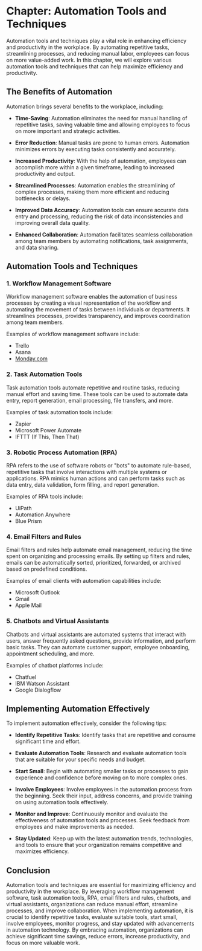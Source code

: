 Chapter: Automation Tools and Techniques
========================================

Automation tools and techniques play a vital role in enhancing efficiency and productivity in the workplace. By automating repetitive tasks, streamlining processes, and reducing manual labor, employees can focus on more value-added work. In this chapter, we will explore various automation tools and techniques that can help maximize efficiency and productivity.

The Benefits of Automation
--------------------------

Automation brings several benefits to the workplace, including:

* **Time-Saving**: Automation eliminates the need for manual handling of repetitive tasks, saving valuable time and allowing employees to focus on more important and strategic activities.

* **Error Reduction**: Manual tasks are prone to human errors. Automation minimizes errors by executing tasks consistently and accurately.

* **Increased Productivity**: With the help of automation, employees can accomplish more within a given timeframe, leading to increased productivity and output.

* **Streamlined Processes**: Automation enables the streamlining of complex processes, making them more efficient and reducing bottlenecks or delays.

* **Improved Data Accuracy**: Automation tools can ensure accurate data entry and processing, reducing the risk of data inconsistencies and improving overall data quality.

* **Enhanced Collaboration**: Automation facilitates seamless collaboration among team members by automating notifications, task assignments, and data sharing.

Automation Tools and Techniques
-------------------------------

### 1. **Workflow Management Software**

Workflow management software enables the automation of business processes by creating a visual representation of the workflow and automating the movement of tasks between individuals or departments. It streamlines processes, provides transparency, and improves coordination among team members.

Examples of workflow management software include:

* Trello
* Asana
* [Monday.com](http://Monday.com)

### 2. **Task Automation Tools**

Task automation tools automate repetitive and routine tasks, reducing manual effort and saving time. These tools can be used to automate data entry, report generation, email processing, file transfers, and more.

Examples of task automation tools include:

* Zapier
* Microsoft Power Automate
* IFTTT (If This, Then That)

### 3. **Robotic Process Automation (RPA)**

RPA refers to the use of software robots or "bots" to automate rule-based, repetitive tasks that involve interactions with multiple systems or applications. RPA mimics human actions and can perform tasks such as data entry, data validation, form filling, and report generation.

Examples of RPA tools include:

* UiPath
* Automation Anywhere
* Blue Prism

### 4. **Email Filters and Rules**

Email filters and rules help automate email management, reducing the time spent on organizing and processing emails. By setting up filters and rules, emails can be automatically sorted, prioritized, forwarded, or archived based on predefined conditions.

Examples of email clients with automation capabilities include:

* Microsoft Outlook
* Gmail
* Apple Mail

### 5. **Chatbots and Virtual Assistants**

Chatbots and virtual assistants are automated systems that interact with users, answer frequently asked questions, provide information, and perform basic tasks. They can automate customer support, employee onboarding, appointment scheduling, and more.

Examples of chatbot platforms include:

* Chatfuel
* IBM Watson Assistant
* Google Dialogflow

Implementing Automation Effectively
-----------------------------------

To implement automation effectively, consider the following tips:

* **Identify Repetitive Tasks**: Identify tasks that are repetitive and consume significant time and effort.

* **Evaluate Automation Tools**: Research and evaluate automation tools that are suitable for your specific needs and budget.

* **Start Small**: Begin with automating smaller tasks or processes to gain experience and confidence before moving on to more complex ones.

* **Involve Employees**: Involve employees in the automation process from the beginning. Seek their input, address concerns, and provide training on using automation tools effectively.

* **Monitor and Improve**: Continuously monitor and evaluate the effectiveness of automation tools and processes. Seek feedback from employees and make improvements as needed.

* **Stay Updated**: Keep up with the latest automation trends, technologies, and tools to ensure that your organization remains competitive and maximizes efficiency.

Conclusion
----------

Automation tools and techniques are essential for maximizing efficiency and productivity in the workplace. By leveraging workflow management software, task automation tools, RPA, email filters and rules, chatbots, and virtual assistants, organizations can reduce manual effort, streamline processes, and improve collaboration. When implementing automation, it is crucial to identify repetitive tasks, evaluate suitable tools, start small, involve employees, monitor progress, and stay updated with advancements in automation technology. By embracing automation, organizations can achieve significant time savings, reduce errors, increase productivity, and focus on more valuable work.
